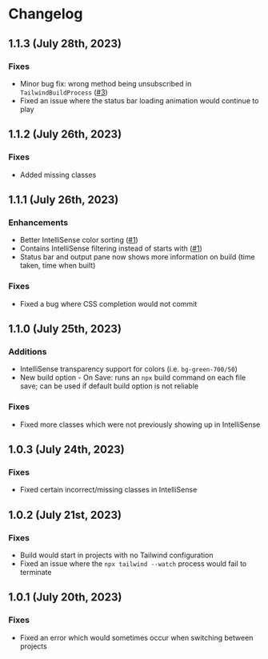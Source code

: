 # Changelog

## 1.1.3 (July 28th, 2023)

### Fixes

- Minor bug fix: wrong method being unsubscribed in `TailwindBuildProcess` ([#3](https://github.com/theron-wang/VS2022-Editor-Support-for-Tailwind-CSS/pull/3))
- Fixed an issue where the status bar loading animation would continue to play

## 1.1.2 (July 26th, 2023)

### Fixes

- Added missing classes

## 1.1.1 (July 26th, 2023)

### Enhancements

- Better IntelliSense color sorting ([#1](https://github.com/theron-wang/VS2022-Editor-Support-for-Tailwind-CSS/issues/1))
- Contains IntelliSense filtering instead of starts with ([#1](https://github.com/theron-wang/VS2022-Editor-Support-for-Tailwind-CSS/issues/1))
- Status bar and output pane now shows more information on build (time taken, time when built)

### Fixes

- Fixed a bug where CSS completion would not commit

## 1.1.0 (July 25th, 2023)

### Additions

- IntelliSense transparency support for colors (i.e. `bg-green-700/50`)
- New build option - On Save: runs an `npx` build command on each file save; can be used if default build option is not reliable

### Fixes

- Fixed more classes which were not previously showing up in IntelliSense

## 1.0.3 (July 24th, 2023)

### Fixes

- Fixed certain incorrect/missing classes in IntelliSense

## 1.0.2 (July 21st, 2023)

### Fixes

- Build would start in projects with no Tailwind configuration
- Fixed an issue where the `npx tailwind --watch` process would fail to terminate

## 1.0.1 (July 20th, 2023)

### Fixes

- Fixed an error which would sometimes occur when switching between projects
